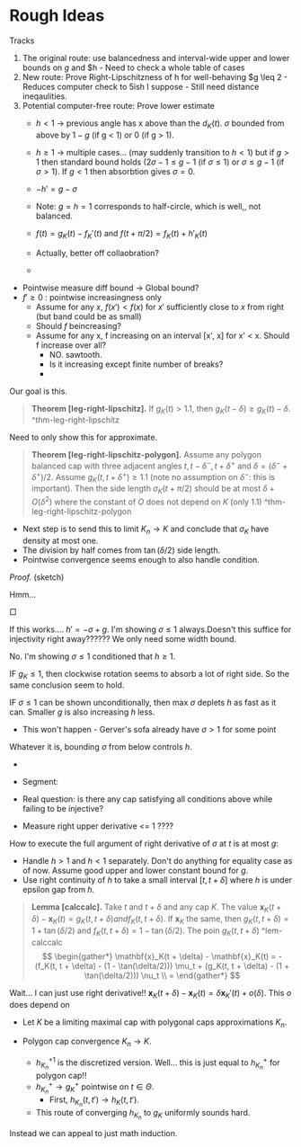 # Rough Ideas

Tracks

1. The original route: use balancedness and interval-wide upper and lower bounds on $g$ and $h
		- Need to check a whole table of cases
1. New route: Prove Right-Lipschitzness of h for well-behaving $g \leq 2
		- Reduces computer check to 5ish I suppose
		- Still need distance ineqaulities.
1. Potential computer-free route: Prove lower estimate
	- $h < 1$ -> previous angle has x above than the $d_K(t)$. $\sigma$ bounded from above by $1 - g$ (if g <  1) or 0 (if g > 1).
	- $h \geq 1$ -> multiple cases... (may suddenly transition to $h < 1$) but if $g > 1$ then standard bound holds ($2 \sigma - 1 \leq g - 1$ (if $\sigma \leq 1$) or $\sigma \leq g - 1$ (if $\sigma > 1$). If $g < 1$ then absorbtion gives $\sigma = 0$.
	- $-h' = g - \sigma$
	- Note: $g=h=1$ corresponds to half-circle, which is well,, not balanced.
	- $f(t) = g_K(t) - f_K'(t)$ and $f(t + \pi/2) = f_K(t) + h'_K(t)$ 
	- Actually, better off collaobration?


	- 


- Pointwise measure diff bound -> Global bound?
- $f' \geq 0$ : pointwise increasingness only
	- Assume for any $x$, $f(x') < f(x)$ for $x'$ sufficiently close to $x$ from right (but band could be as small)
	- Should $f$ beincreasing?
	- Assume for any x, f increasing on an interval [x', x] for x' < x. Should f increase over all?
		- NO. sawtooth.
		- Is it increasing except finite number of breaks?
		- 

Our goal is this.

> __Theorem [leg-right-lipschitz].__ If $g_K(t) > 1.1$, then $g_K(t - \delta) \geq g_K(t) - \delta$. 
> ^thm-leg-right-lipschitz

Need to only show this for approximate.

> __Theorem [leg-right-lipschitz-polygon].__ Assume any polygon balanced cap with three adjacent angles $t, t - \delta^-, t + \delta^+$ and $\delta = (\delta^- + \delta^+)/2$. Assume $g_K(t, t + \delta^+) \geq 1.1$ (note no assumption on $\delta^-$: this is important). Then the side length $\sigma_K(t + \pi/2)$ should be at most $\delta + O(\delta^2)$ where the constant of $O$ does not depend on $K$ (only 1.1)
> ^thm-leg-right-lipschitz-polygon

- Next step is to send this to limit $K_n \to K$ and conclude that $\sigma_K$ have density at most one.
- The division by half comes from $\tan(\delta/2)$ side length.
- Pointwise convergence seems enough to also handle condition.

_Proof._ (sketch)

Hmm...

□



If this works.... $h' = -\sigma + g$. I'm showing $\sigma \leq 1$ always.Doesn't this suffice for injectivity right away?????? We only need some width bound. 

No. I'm showing $\sigma \leq 1$ conditioned that $h \geq 1$.

IF $g_K \leq 1$, then clockwise rotation seems to absorb a lot of right side. So the same conclusion seem to hold.

IF $\sigma \leq 1$ can be shown unconditionally, then max $\sigma$ deplets $h$ as fast as it can. Smaller $g$ is also increasing $h$ less. 

- This won't happen - Gerver's sofa already have $\sigma > 1$ for some point

Whatever it is, bounding $\sigma$ from below controls $h$. 


- 

- Segment:

- Real question: is there any cap satisfying all conditions above while failing to be injective?


- Measure right upper derivative <= 1 ????



How to execute the full argument of right derivative of $\sigma$ at $t$ is at most $g$:

- Handle $h > 1$ and $h < 1$ separately. Don't do anything for equality case as of now. Assume good upper and lower constant bound for $g$.
- Use right continuity of $h$ to take a small interval $[t, t + \delta]$ where $h$ is under epsilon gap from $h$.



> __Lemma [calccalc].__ Take $t$ and $t+\delta$ and any cap $K$. The value $\mathbf{x}_K(t + \delta) - \mathbf{x}_K(t) = g_K(t, t + \delta) and f_K(t, t + \delta)$. If $\mathbf{x}_K$ the same, then $g_K(t, t +\delta) = 1 + \tan(\delta/2)$ and $f_K(t, t + \delta) = 1 - \tan(\delta/2)$. 
> The poin $g_K(t, t+ \delta)$ 
> ^lem-calccalc
$$
\begin{gather*}
\mathbf{x}_K(t + \delta) - \mathbf{x}_K(t) = - (f_K(t, t + \delta) - (1 - \tan(\delta/2))) \mu_t +  (g_K(t, t + \delta) - (1 + \tan(\delta/2))) \nu_t \\
= 
\end{gather*}
$$

Wait... I can just use right derivative!! $\mathbf{x}_K(t + \delta) - \mathbf{x}_K(t) = \delta \mathbf{x}_K'(t) + o(\delta)$. This $o$ does depend on 

- Let $K$ be a limiting maximal cap with polygonal caps approximations $K_n$.

- Polygon cap convergence $K_n \to K$. 
	- $h_{K_n}^{+1}$ is the discretized version. Well... this is just equal to $h_{K_n}^+$ for polygon cap!!
	- $h_{K_n}^+ \to g_K^+$ pointwise on $t \in \Theta$.
		- First, $h_{K_n}(t, t') \to h_{K}(t, t')$. 
	- This route of converging $h_{K_n}$ to $g_K$ uniformly sounds hard.

Instead we can appeal to just math induction.

